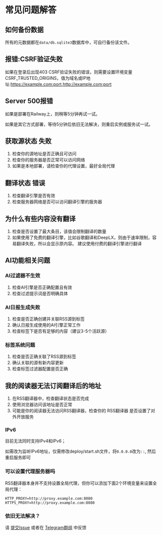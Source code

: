 # 常见问题解答

##  如何备份数据

所有的元数据都在`data/db.sqlite3`数据库中，可自行备份该文件。

## 报错:CSRF验证失败

如果在登录后出现403 CSRF验证失败的错误，则需要设置环境变量CSRF_TRUSTED_ORIGINS，值为域名或IP地址:https://example.com:port,http://example.com:port

## Server 500报错
如果是部署在Railway上，则稍等5分钟再试一试。

如果是其它方式部署，等待5分钟后依旧无法解决，则重启实例或服务试一试。

## 获取源状态 失败
1. 检查你的源地址是否正确且可访问
2. 检查你的服务器是否正常可以访问网络
3. 如果是本地部署，请检查你的代理设置，最好全局代理

## 翻译状态 错误
1. 检查翻译引擎是否有效
2. 检查服务器网络是否可以访问翻译引擎的服务器

## 为什么有些内容没有翻译
1. 检查是否设置了最大条目，该值会限制翻译的数量
2. 如果使用了免费的翻译引擎，比如谷歌翻译和DeepLX，则由于速率限制，容易翻译失败，所以会显示原内容。
建议使用付费的翻译引擎进行翻译

## AI功能相关问题

### AI过滤器不生效
1. 检查AI引擎是否正确配置且有效
2. 检查过滤提示词是否明确具体

### AI日报生成失败
1. 检查是否正确创建并关联RSS源到标签
2. 确认日报生成使用的AI引擎正常工作
3. 检查标签下是否有足够的内容（建议3-5个活跃源）

### 标签系统问题
1. 检查是否正确关联了RSS源到标签
2. 确认关联的源有新内容更新
3. 检查标签过滤器配置是否正确

## 我的阅读器无法订阅翻译后的地址
1. 在RSS翻译器中，检查翻译状态是否完成
2. 使用浏览器访问该地址是否正常
3. 可能是你的阅读器无法访问RSS翻译器，检查你的 RSS翻译器 是否设置了对外开放服务

### IPv6
目前无法同时支持IPv4和IPv6；

如需改为监听IPv6地址，仅需修改deploy/start.sh文件，将`0.0.0.0`改为`::`, 然后重启服务即可

### 可以设置代理服务器吗
RSS翻译器本身并不支持设置全局代理，但你可以添加下面2个环境变量来设置全局代理：
```
HTTP_PROXY=http://proxy.example.com:8080
HTTPS_PROXY=http://proxy.example.com:8080
```

### 依旧无法解决？
请 [提交Issue](https://github.com/versun/RSS-Translator/issues) 或者在 [Telegram群组](https://t.me/rsstranslator) 中反馈
